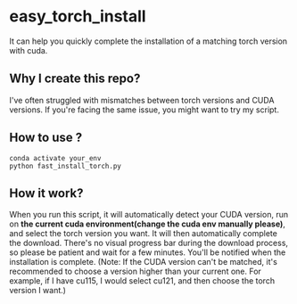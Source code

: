 # easy_torch_install
It can help you quickly complete the installation of a matching torch version with cuda.
## Why I create this repo?
I've often struggled with mismatches between torch versions and CUDA versions. If you're facing the same issue, you might want to try my script.
## How to use ?
```
conda activate your_env
python fast_install_torch.py
```
## How it work?
When you run this script, it will automatically detect your CUDA version, run on **the current cuda environment(change the cuda env manually please)**, and select the torch version you want. It will then automatically complete the download. There's no visual progress bar during the download process, so please be patient and wait for a few minutes. You'll be notified when the installation is complete. 
(Note: If the CUDA version can't be matched, it's recommended to choose a version higher than your current one. For example, if I have cu115, I would select cu121, and then choose the torch version I want.)

